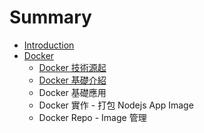 # Summary

* [Introduction](README.md)
* [Docker](chapter1.md)
  * [Docker 技術源起](chapter1/docker-ji-ben-jie-shao.md)
  * [Docker 基礎介紹](chapter1/docker-ji-ben-cao-zuo.md)
  * Docker 基礎應用
  * Docker 實作 - 打包 Nodejs App Image
  * Docker Repo - Image 管理

